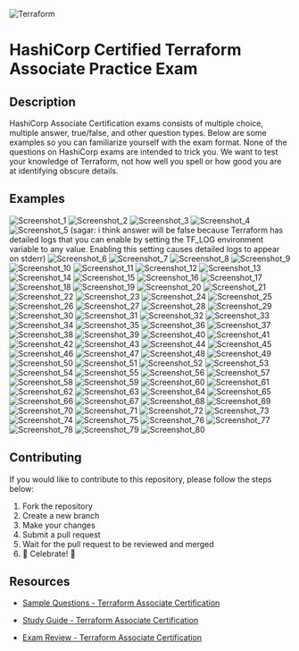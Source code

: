 ![Terraform](./images/terraform.png)

# HashiCorp Certified Terraform Associate Practice Exam

## Description

HashiCorp Associate Certification exams consists of multiple choice, multiple answer, true/false, and other question types. Below are some examples so you can familiarize yourself with the exam format. None of the questions on HashiCorp exams are intended to trick you. We want to test your knowledge of Terraform, not how well you spell or how good you are at identifying obscure details.

## Examples

![Screenshot_1](./images/Screenshot_1.png)
![Screenshot_2](./images/Screenshot_2.png)
![Screenshot_3](./images/Screenshot_3.png)
![Screenshot_4](./images/Screenshot_4.png)
![Screenshot_5](./images/Screenshot_5.png)
(sagar: i think answer will be false because Terraform has detailed logs that you can enable by setting the TF_LOG environment variable to any value. Enabling this setting causes detailed logs to appear on stderr)
![Screenshot_6](./images/Screenshot_6.png)
![Screenshot_7](./images/Screenshot_7.png)
![Screenshot_8](./images/Screenshot_8.png)
![Screenshot_9](./images/Screenshot_9.png)
![Screenshot_10](./images/Screenshot_10.png)
![Screenshot_11](./images/Screenshot_11.png)
![Screenshot_12](./images/Screenshot_12.png)
![Screenshot_13](./images/Screenshot_13.png)
![Screenshot_14](./images/Screenshot_14.png)
![Screenshot_15](./images/Screenshot_15.png)
![Screenshot_16](./images/Screenshot_16.png)
![Screenshot_17](./images/Screenshot_17.png)
![Screenshot_18](./images/Screenshot_18.png)
![Screenshot_19](./images/Screenshot_19.png)
![Screenshot_20](./images/Screenshot_20.png)
![Screenshot_21](./images/Screenshot_21.png)
![Screenshot_22](./images/Screenshot_22.png)
![Screenshot_23](./images/Screenshot_23.png)
![Screenshot_24](./images/Screenshot_24.png)
![Screenshot_25](./images/Screenshot_25.png)
![Screenshot_26](./images/Screenshot_26.png)
![Screenshot_27](./images/Screenshot_27.png)
![Screenshot_28](./images/Screenshot_28.png)
![Screenshot_29](./images/Screenshot_29.png)
![Screenshot_30](./images/Screenshot_30.png)
![Screenshot_31](./images/Screenshot_31.png)
![Screenshot_32](./images/Screenshot_32.png)
![Screenshot_33](./images/Screenshot_33.png)
![Screenshot_34](./images/Screenshot_34.png)
![Screenshot_35](./images/Screenshot_35.png)
![Screenshot_36](./images/Screenshot_36.png)
![Screenshot_37](./images/Screenshot_37.png)
![Screenshot_38](./images/Screenshot_38.png)
![Screenshot_39](./images/Screenshot_39.png)
![Screenshot_40](./images/Screenshot_40.png)
![Screenshot_41](./images/Screenshot_41.png)
![Screenshot_42](./images/Screenshot_42.png)
![Screenshot_43](./images/Screenshot_43.png)
![Screenshot_44](./images/Screenshot_44.png)
![Screenshot_45](./images/Screenshot_45.png)
![Screenshot_46](./images/Screenshot_46.png)
![Screenshot_47](./images/Screenshot_47.png)
![Screenshot_48](./images/Screenshot_48.png)
![Screenshot_49](./images/Screenshot_49.png)
![Screenshot_50](./images/Screenshot_50.png)
![Screenshot_51](./images/Screenshot_51.png)
![Screenshot_52](./images/Screenshot_52.png)
![Screenshot_53](./images/Screenshot_53.png)
![Screenshot_54](./images/Screenshot_54.png)
![Screenshot_55](./images/Screenshot_55.png)
![Screenshot_56](./images/Screenshot_56.png)
![Screenshot_57](./images/Screenshot_57.png)
![Screenshot_58](./images/Screenshot_58.png)
![Screenshot_59](./images/Screenshot_59.png)
![Screenshot_60](./images/Screenshot_60.png)
![Screenshot_61](./images/Screenshot_61.png)
![Screenshot_62](./images/Screenshot_62.png)
![Screenshot_63](./images/Screenshot_63.png)
![Screenshot_64](./images/Screenshot_64.png)
![Screenshot_65](./images/Screenshot_65.png)
![Screenshot_66](./images/Screenshot_66.png)
![Screenshot_67](./images/Screenshot_67.png)
![Screenshot_68](./images/Screenshot_68.png)
![Screenshot_69](./images/Screenshot_69.png)
![Screenshot_70](./images/Screenshot_70.png)
![Screenshot_71](./images/Screenshot_71.png)
![Screenshot_72](./images/Screenshot_72.png)
![Screenshot_73](./images/Screenshot_73.png)
![Screenshot_74](./images/Screenshot_74.png)
![Screenshot_75](./images/Screenshot_75.png)
![Screenshot_76](./images/Screenshot_76.png)
![Screenshot_77](./images/Screenshot_77.png)
![Screenshot_78](./images/Screenshot_78.png)
![Screenshot_79](./images/Screenshot_79.png)
![Screenshot_80](./images/Screenshot_80.png)

## Contributing

If you would like to contribute to this repository, please follow the steps below:

1. Fork the repository
2. Create a new branch
3. Make your changes
4. Submit a pull request
5. Wait for the pull request to be reviewed and merged
6. :tada: Celebrate! :tada:

## Resources

- [Sample Questions - Terraform Associate Certification](https://learn.hashicorp.com/tutorials/terraform/associate-questions)

- [Study Guide - Terraform Associate Certification](https://learn.hashicorp.com/tutorials/terraform/associate-study?in=terraform/certification)

- [Exam Review - Terraform Associate Certification](https://learn.hashicorp.com/tutorials/terraform/associate-review?in=terraform/certification)
